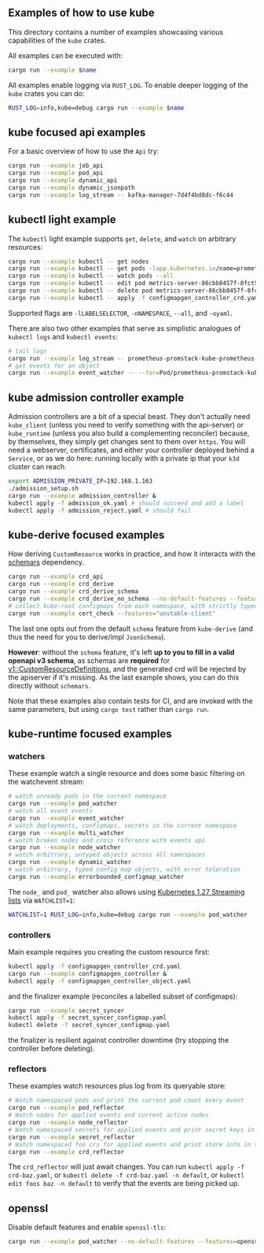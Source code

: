 ## Examples of how to use kube

This directory contains a number of examples showcasing various capabilities of
the `kube` crates.

All examples can be executed with:

```sh
cargo run --example $name
```

All examples enable logging via `RUST_LOG`. To enable deeper logging of the `kube` crates you can do:

```sh
RUST_LOG=info,kube=debug cargo run --example $name
```

## kube focused api examples
For a basic overview of how to use the `Api` try:

```sh
cargo run --example job_api
cargo run --example pod_api
cargo run --example dynamic_api
cargo run --example dynamic_jsonpath
cargo run --example log_stream -- kafka-manager-7d4f4bd8dc-f6c44
```

## kubectl light example

The `kubectl` light example supports `get`, `delete`, and `watch` on arbitrary resources:

```sh
cargo run --example kubectl -- get nodes
cargo run --example kubectl -- get pods -lapp.kubernetes.io/name=prometheus -n monitoring
cargo run --example kubectl -- watch pods --all
cargo run --example kubectl -- edit pod metrics-server-86cbb8457f-8fct5
cargo run --example kubectl -- delete pod metrics-server-86cbb8457f-8fct5
cargo run --example kubectl -- apply -f configmapgen_controller_crd.yaml
```

Supported flags are `-lLABELSELECTOR`, `-nNAMESPACE`, `--all`, and `-oyaml`.

There are also two other examples that serve as simplistic analogues of `kubectl logs` and `kubectl events`:

```sh
# tail logs
cargo run --example log_stream -- prometheus-promstack-kube-prometheus-prometheus-0 -c prometheus -f --since=3600
# get events for an object
cargo run --example event_watcher -- --for=Pod/prometheus-promstack-kube-prometheus-prometheus-0
```

## kube admission controller example
Admission controllers are a bit of a special beast. They don't actually need `kube_client` (unless you need to verify something with the api-server) or `kube_runtime` (unless you also build a complementing reconciler) because, by themselves, they simply get changes sent to them over `https`. You will need a webserver, certificates, and either your controller deployed behind a `Service`, or as we do here: running locally with a private ip that your `k3d` cluster can reach.

```sh
export ADMISSION_PRIVATE_IP=192.168.1.163
./admission_setup.sh
cargo run --example admission_controller &
kubectl apply -f admission_ok.yaml # should succeed and add a label
kubectl apply -f admission_reject.yaml # should fail
```

## kube-derive focused examples
How deriving `CustomResource` works in practice, and how it interacts with the [schemars](https://github.com/GREsau/schemars/) dependency.

```sh
cargo run --example crd_api
cargo run --example crd_derive
cargo run --example crd_derive_schema
cargo run --example crd_derive_no_schema --no-default-features --features=openssl-tls,latest
# collect kube-root configmaps from each namespace, with strictly typed serialization on ca.crt key
cargo run --example cert_check --features="unstable-client"
```

The last one opts out from the default `schema` feature from `kube-derive` (and thus the need for you to derive/impl `JsonSchema`).

**However**: without the `schema` feature, it's left **up to you to fill in a valid openapi v3 schema**, as schemas are **required** for [v1::CustomResourceDefinitions](https://docs.rs/k8s-openapi/0.10.0/k8s_openapi/apiextensions_apiserver/pkg/apis/apiextensions/v1/struct.CustomResourceDefinition.html), and the generated crd will be rejected by the apiserver if it's missing. As the last example shows, you can do this directly without `schemars`.

Note that these examples also contain tests for CI, and are invoked with the same parameters, but using `cargo test` rather than `cargo run`.

## kube-runtime focused examples

### watchers
These example watch a single resource and does some basic filtering on the watchevent stream:

```sh
# watch unready pods in the current namespace
cargo run --example pod_watcher
# watch all event events
cargo run --example event_watcher
# watch deployments, configmaps, secrets in the current namespace
cargo run --example multi_watcher
# watch broken nodes and cross reference with events api
cargo run --example node_watcher
# watch arbitrary, untyped objects across all namespaces
cargo run --example dynamic_watcher
# watch arbitrary, typed config map objects, with error toleration
cargo run --example errorbounded_configmap_watcher
```

The `node_` and `pod_` watcher also allows using [Kubernetes 1.27 Streaming lists](https://kubernetes.io/docs/reference/using-api/api-concepts/#streaming-lists) via `WATCHLIST=1`:

```sh
WATCHLIST=1 RUST_LOG=info,kube=debug cargo run --example pod_watcher
```

### controllers
Main example requires you creating the custom resource first:

```sh
kubectl apply -f configmapgen_controller_crd.yaml
cargo run --example configmapgen_controller &
kubectl apply -f configmapgen_controller_object.yaml
```

and the finalizer example (reconciles a labelled subset of configmaps):

```sh
cargo run --example secret_syncer
kubectl apply -f secret_syncer_configmap.yaml
kubectl delete -f secret_syncer_configmap.yaml
```

the finalizer is resilient against controller downtime (try stopping the controller before deleting).

### reflectors
These examples watch resources plus log from its queryable store:

```sh
# Watch namespaced pods and print the current pod count every event
cargo run --example pod_reflector
# Watch nodes for applied events and current active nodes
cargo run --example node_reflector
# Watch namespaced secrets for applied events and print secret keys in a task
cargo run --example secret_reflector
# Watch namespaced foo crs for applied events and print store info in task
cargo run --example crd_reflector
```

The `crd_reflector` will just await changes. You can run `kubectl apply -f crd-baz.yaml`, or `kubectl delete -f crd-baz.yaml -n default`, or `kubectl edit foos baz -n default` to verify that the events are being picked up.

## openssl
Disable default features and enable `openssl-tls`:

```sh
cargo run --example pod_watcher --no-default-features --features=openssl-tls,latest,runtime
```
